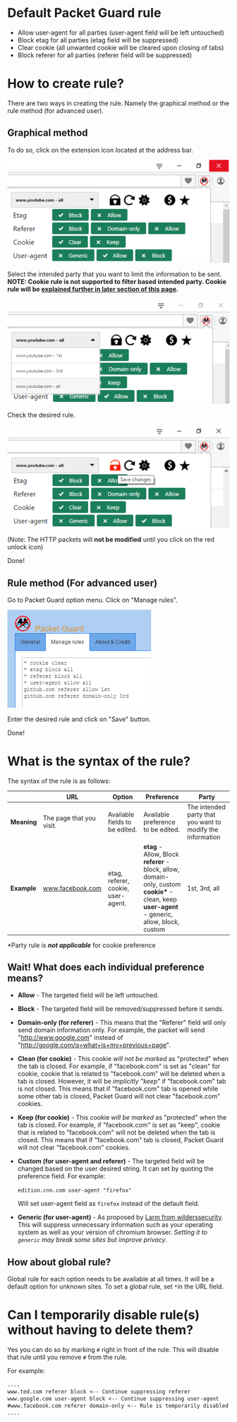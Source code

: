 # Default Packet Guard rule
 - Allow user-agent for all parties (user-agent field will be left untouched)
 - Block etag for all parties  (etag field will be suppressed)
 - Clear cookie (all unwanted cookie will be cleared upon closing of tabs)
 - Block referer for all parties (referer field will be suppressed)

# How to create rule?
There are two ways in creating the rule. Namely the graphical method or the rule method (for advanced user).

## Graphical method
To do so, click on the extension icon located at the address bar.

![Packet Guard popup](https://raw.githubusercontent.com/im-tkc/Packet-Guard/master/doc/img/popup.png)

Select the intended party that you want to limit the information to be sent. **NOTE: Cookie rule is not supported to filter based intended party. Cookie rule will be [explained further in later section of this page](https://github.com/im-tkc/Packet-Guard/wiki/How-to-create-a-rule%3F#wait-what-does-each-individual-preference-means).**

![Packet Guard select party to filter](https://raw.githubusercontent.com/im-tkc/Packet-Guard/master/doc/img/popup-select-party.png)

Check the desired rule.

![Packet Guard before it commits](https://raw.githubusercontent.com/im-tkc/Packet-Guard/master/doc/img/popup-uncommited.png)

(Note: The HTTP packets will **not be modified** until you click on the red unlock icon)

Done!

## Rule method (For advanced user)
Go to Packet Guard option menu. Click on "Manage rules".

![Packet Guard manage rules](https://raw.githubusercontent.com/im-tkc/Packet-Guard/master/doc/img/option-manage-rules.png)

Enter the desired rule and click on "Save" button.

Done!

# What is the syntax of the rule?
The syntax of the rule is as follows:

|            | URL                    | Option                           | Preference                                                                                                                                           | Party      |
|------------|------------------------|----------------------------------|------------------------------------------------------------------------------------------------------------------------------------------------------|----------------------------------|
|**Meaning** |The page that you visit.|Available fields to be edited.    |Available preference to be edited.                                                                                                                    |The intended party that you want to modify the information |
|**Example** |www.facebook.com        |etag, referer, cookie, user-agent.|**etag** - Allow, Block <br> **referer** - block, allow, domain-only, custom <br> **cookie\*** - clean, keep <br> **user-agent** - generic, allow, block, custom| 1st, 3rd, all |
\*Party rule is _**not applicable**_ for cookie preference

## Wait! What does each individual preference means?
 - **Allow** - The targeted field will be left untouched.
 - **Block** - The targeted field will be removed/suppressed before it sends.
 - **Domain-only (for referer)** - This means that the "Referer" field will only send domain information only. For example, the packet will send "http://www.google.com" instead of "http://google.com/q=what+is+my+previous+page".
 - **Clean (for cookie)** - This cookie *will not be marked* as "protected" when the tab is closed. For example, if "facebook.com" is set as "clean" for cookie, cookie that is related to "facebook.com" will be deleted when a tab is closed. However, it will be *implicitly "keep"* if "facebook.com" tab is not closed. This means that if "facebook.com" tab is opened while some other tab is closed, Packet Guard will not clear "facebook.com" cookies.
 - **Keep (for cookie)** - This cookie *will be marked* as "protected" when the tab is closed. For example, if "facebook.com" is set as "keep", cookie that is related to "facebook.com" will not be deleted when the tab is closed. This means that if "facebook.com" tab is closed, Packet Guard will not clear "facebook.com" cookies.
 - **Custom (for user-agent and referer)** - The targeted field will be changed based on the user desired string. It can set by quoting the preference field. For example:

    `edition.cnn.com user-agent "firefox"`
    
    Will set user-agent field as `firefox` instead of the default field.
- **Generic (for user-agent)** - As proposed by [Larm from wilderssecurity](http://www.wilderssecurity.com/threads/improving-the-privacy-with-generic-browser-user-agent-strings.358284/#post-2326018). This will suppress unnecessary information such as your operating system as well as your version of chromium browser. *Setting it to `generic` may break some sites but improve privacy*.

## How about global rule?
Global rule for each option needs to be available at all times. It will be a default option for unknown sites. To set a global rule, set `*`in the URL field.

# Can I temporarily disable rule(s) without having to delete them?
Yes you can do so by marking `#` right in front of the rule. This will disable that rule until you remove `#` from the rule.

For example:

    ....
    www.ted.com referer block <-- Continue suppressing referer
    www.google.com user-agent block <-- Continue suppressing user-agent
    #www.facebook.com referer domain-only <-- Rule is temporarily disabled
    ....